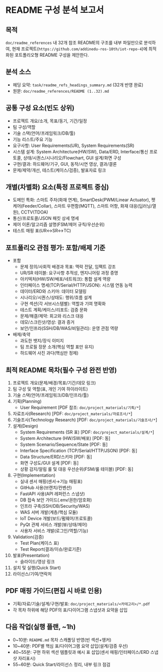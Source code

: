 # README 구성 분석 보고서

## 목적
`doc/readme_references` 내 32개 참조 README의 구조를 내부 파일만으로 분석하여, 현재 프로젝트(`https://github.com/addinedu-ros-10th/iot-repo-4`)에 최적화된 포트폴리오형 README 구성을 제안한다.

## 분석 소스
- 헤딩 요약: `task/readme_refs_headings_summary.md` (32개 반영 완료)
- 원문: `doc/readme_references/README (1..32).md`

## 공통 구성 요소(빈도 상위)
- 프로젝트 개요/소개, 목표/동기, 기간/일정
- 팀 구성/역할
- 기술 스택(언어/프레임워크/DB/툴)
- 기능 리스트/주요 기능
- 요구사항: User Requirements(UR), System Requirements(SR)
- 시스템 설계: System Architecture(HW/SW), Data/ERD, Interface/통신 프로토콜, 상태/시퀀스/시나리오/Flowchart, GUI 설계/화면 구성
- 구현/결과: 하드웨어/기구, GUI, 동작/시연 영상, 결과/결론
- 문제/제약/개선, 테스트(케이스/검증), 발표자료 링크

## 개별(차별화) 요소(특정 프로젝트 중심)
- 도메인 특화: 스마트 주차(화재 연계), SmartDesk(PWM/Linear Actuator), 펫 케어(Feeder/Collar), 스마트 우편함(MQTT), 스마트 어항, 화재 대응(딥러닝/열원), CCTV(TDOA)
- 통신/프로토콜/JSON 패킷 상세 명세
- 제어 이론/알고리즘 설명(FSM/제어 규칙/우선순위)
- 테스트 매핑 표(UR↔SR↔TC)

## 포트폴리오 관점 평가: 포함/배제 기준
- 포함
  - 문제 정의/사회적 배경과 목표: 맥락 전달, 임팩트 강조
  - UR/SR 테이블: 요구사항 추적성, 엔지니어링 과정 증명
  - 아키텍처(HW/SW/배포/네트워크): 통합 설계 역량
  - 인터페이스 명세(TCP/Serial/HTTP/JSON): 시스템 연동 능력
  - 데이터/ERD와 스키마: 데이터 모델링
  - 시나리오/시퀀스/상태도: 행위/흐름 설계
  - 구현 섹션(각 서브시스템별): 역할과 기여 명확화
  - 테스트 계획/케이스/리포트: 검증 문화
  - 문제/해결/제약: 회고와 리스크 대응
  - 데모/스크린샷/영상: 결과 증거
  - 보안/인프라(SSH/DB/WAS/비밀관리): 운영 관점 역량
- 배제/축약
  - 과도한 뱃지/장식 이미지
  - 팀 프로필 장문 소개(핵심 역할 표만 유지)
  - 하드웨어 사진 과다(핵심만 정제)

## 최적 README 목차(필수 구성 완전 반영)
1. 프로젝트 개요(문제/배경/목표/기간/데모 링크)
2. 팀 구성 및 역할(표, 개인 기여 하이라이트)
3. 기술 스택(언어/프레임워크/DB/인프라/툴)
4. 기획(Planning)
   - User Requirement [PDF 참조: `doc/project_materials/기획/*`]
5. 자료조사(Research) [PDF: `doc/project_materials/자료조사/*`]
6. 기술조사(Technology Research) [PDF: `doc/project_materials/기술조사/*`]
7. 설계(Design)
   - System Requirements (SR 표) [PDF: `doc/project_materials/설계/*`]
   - System Architecture (HW/SW/배포) [PDF: 동]
   - System Scenario/Sequence/State [PDF: 동]
   - Interface Specification (TCP/Serial/HTTP/JSON) [PDF: 동]
   - Data Structure/ERD/스키마 [PDF: 동]
   - 화면 구성도/GUI 설계 [PDF: 동]
   - 상황 감지/알림 룰 및 대응 우선순위(FSM/룰 테이블) [PDF: 동]
8. 구현(Implementation)
   - 실내 센서 매핑(센서→기능 매핑표)
   - GitHub 사용(브랜치/컨벤션)
   - FastAPI 사용(API 레퍼런스 스냅샷)
   - DB 접속 보안 가이드(.env/권한/암호화)
   - 인프라 구축(SSH/DB/Security/WAS)
   - WAS 서버 개발(계층/핵심 모듈)
   - IoT Device 개발(보드/펌웨어/프로토콜)
   - PyQt 관제 서비스 개발(뷰/상태/제어)
   - 사용자 서비스 개발(로그인/역할/기능)
9. Validation(검증)
   - Test Plan(케이스 표)
   - Test Report(결과/이슈/완료기준)
10. 발표(Presentation)
    - 슬라이드/영상 링크
11. 설치 및 실행(Quick Start)
12. 라이선스/기여/연락처

## PDF 매핑 가이드(편집 시 바로 인용)
- 기획/자료/기술/설계/구현/발표: `doc/project_materials/<카테고리>/*.pdf`
- 각 목차 하위에 해당 PDF의 표/다이어그램 스냅샷과 요약을 삽입

## 다음 작업(실행 플랜, ~1h)
- 0~10분: `README.md` 목차 스캐폴딩 반영(빈 섹션+앵커)
- 10~40분: PDF별 핵심 표/다이어그램 요약 삽입(설계/검증 우선)
- 40~55분: 구현 하위 섹션 템플릿과 예시 표 삽입(센서 매핑/인터페이스/ERD 스냅샷 자리표시)
- 55~60분: Quick Start/라이선스 정리, 내부 링크 점검

